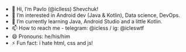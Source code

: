 - 👋 Hi, I’m Pavlo (@iclless) Shevchuk!
- 👀 I’m interested in Android dev (Java & Kotlin), Data science, DevOps.
- 🌱 I’m currently learning Java, Android Studio and a little Kotlin.
- 📫 How to reach me - telegram: @icless / ig: @icleswtf
- 😄 Pronouns: he/his/him
- ⚡ Fun fact: i hate html, css and js! 

<!---
iclless/iclless is a ✨ special ✨ repository because its `README.md` (this file) appears on your GitHub profile.
You can click the Preview link to take a look at your changes.
--->
